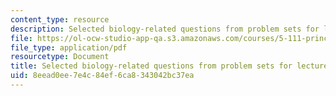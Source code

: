 ```yaml
---
content_type: resource
description: Selected biology-related questions from problem sets for lectures 21-26.
file: https://ol-ocw-studio-app-qa.s3.amazonaws.com/courses/5-111-principles-of-chemical-science-fall-2008/8eead0ee7e4c84ef6ca8343042bc37ea_L21to26Bio.pdf
file_type: application/pdf
resourcetype: Document
title: Selected biology-related questions from problem sets for lectures 21-26
uid: 8eead0ee-7e4c-84ef-6ca8-343042bc37ea
---
```

